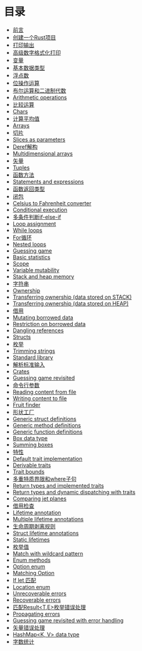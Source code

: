 # 目录

- [前言](./01-intro/intro.md)
- [创建一个Rust项目](./docs/create-project.md)
- [打印输出](./docs/printing.md)
- [高级数字格式化打印](./docs/Advanced_numeric_formatted_print.md)
- [变量](./docs/Variables.md)
- [基本数据类型](./docs/Basic_Types.md)
- [浮点数](./docs/Floating_point_numbers.md)
- [位操作运算](./docs/Bitwise_operations.md)
- [布尔运算和二进制代数](./docs/Booleans_and_binary_algebra.md)
- [Arithmetic operations]()
- [比较运算](./docs/Comparison_operators.md)
- [Chars]()
- [计算平均值](./docs/Computing_average.md)
- [Arrays]()
- [切片](./docs/Slices.md)
- [Slices as parameters]()
- [Deref解构](./docs/Deref_coercion.md)
- [Multidimensional arrays]()
- [矢量](./docs/Vectors.md)
- [Tuples]()
- [函数方法](./docs/Functions.md)
- [Statements and expressions]()
- [函数返回类型](./docs/Function_return_type.md)
- [闭包](./docs/Closures.md)
- [Celsius to Fahrenheit converter]()
- [Conditional execution]()
- [多条件判断if-else-if](./docs/Multiple_conditionals_if_else_if.md)
- [Loop assignment]()
- [While loops]()
- [For循环](./docs/For_loops.md)
- [Nested loops]()
- [Guessing game]()
- [Basic statistics]()
- [Scope]()
- [Variable mutability]()
- [Stack and heap memory]()
- [字符串](./docs/Strings.md)
- [Ownership]()
- [Transferring ownership (data stored on STACK)]()
- [Transferring ownership (data stored on HEAP)]()
- [借用](./docs/Borrowing.md)
- [Mutating borrowed data]()
- [Restriction on borrowed data]()
- [Dangling references]()
- [Structs]()
- [枚举](./docs/Enums.md)
- [Trimming strings]()
- [Standard library]()
- [解析标准输入](./docs/Parsing_standard_input.md)
- [Crates](./docs/Crates.md)
- [Guessing game revisited]()
- [命令行参数](./docs/Command_line_arguments.md)
- [Reading content from file]()
- [Writing content to file]()
- [Fruit finder]()
- [形状工厂](./docs/Shape_factories.md)
- [Generic struct definitions]()
- [Generic method definitions]()
- [Generic function definitions]()
- [Box data type]()
- [Summing boxes]()
- [特性](./docs/Traits.md)
- [Default trait implementation]()
- [Derivable traits]()
- [Trait bounds]()
- [多重特质界限和where子句](./docs/Multiple_trait_bounds_and_where_clause.md)
- [Return types and implemented traits]()
- [Return types and dynamic dispatching with traits]()
- [Comparing jet planes]()
- [借用检查](./docs/Borrow_checker.md)
- [Lifetime annotation]()
- [Multiple lifetime annotations]()
- [生命周期剥离规则](./docs/Lifetime_elision_rules.md)
- [Struct lifetime annotations]()
- [Static lifetimes]()
- [枚举值](./docs/More_on_enums.md)
- [Match with wildcard pattern]()
- [Enum methods]()
- [Option enum]()
- [Matching Option]()
- [If let 匹配](./docs/If_let_matching.md)
- [Location enum]()
- [Unrecoverable errors]()
- [Recoverable errors]()
- [匹配Result<T,E>枚举错误处理](./docs/Matching_Result_enum_for_error_handling.md)
- [Propagating errors]()
- [Guessing game revisited with error handling]()
- [矢量错误处理](./docs/Vectors_with_error_handling.md)
- [HashMap<K, V> data type]()
- [字数统计](./docs/Word_counter.md)